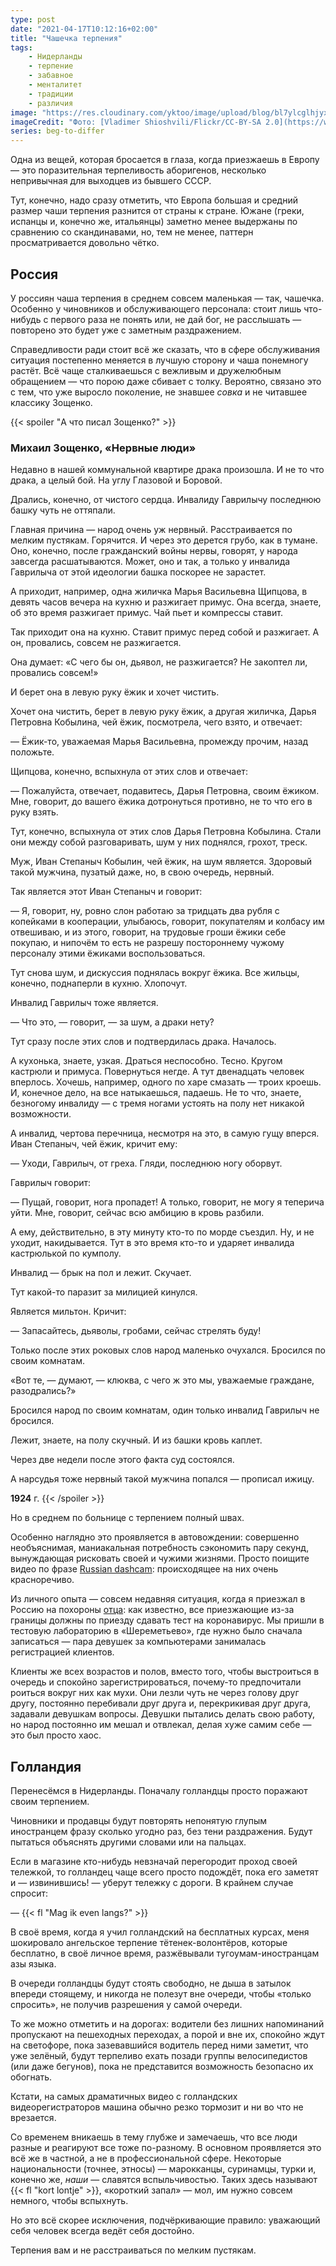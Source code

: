```yaml
---
type: post
date: "2021-04-17T10:12:16+02:00"
title: "Чашечка терпения"
tags:
    - Нидерланды
    - терпение
    - забавное
    - менталитет
    - традиции
    - различия
image: "https://res.cloudinary.com/yktoo/image/upload/blog/bl7ylcglhjyxd0ludbwo.jpg"
imageCredit: "Фото: [Vladimer Shioshvili/Flickr/CC-BY-SA 2.0](https://www.flickr.com/photos/vshioshvili/388221237)."
series: beg-to-differ
---
```


Одна из вещей, которая бросается в глаза, когда приезжаешь в Европу — это поразительная терпеливость аборигенов, несколько непривычная для выходцев из бывшего СССР.

Тут, конечно, надо сразу отметить, что Европа большая и средний размер чаши терпения разнится от страны к стране. Южане (греки, испанцы и, конечно же, итальянцы) заметно менее выдержаны по сравнению со скандинавами, но, тем не менее, паттерн просматривается довольно чётко.

<!--more-->

## Россия

У россиян чаша терпения в среднем совсем маленькая — так, чашечка. Особенно у чиновников и обслуживающего персонала: стоит лишь что-нибудь с первого раза не понять или, не дай бог, не расслышать — повторено это будет уже с заметным раздражением.

Справедливости ради стоит всё же сказать, что в сфере обслуживания ситуация постепенно меняется в лучшую сторону и чаша понемногу растёт. Всё чаще сталкиваешься с вежливым и дружелюбным обращением — что порою даже сбивает с толку. Вероятно, связано это с тем, что уже выросло поколение, не знавшее *совка* и не читавшее классику Зощенко.

{{< spoiler "А что писал Зощенко?" >}}
### Михаил Зощенко, «Нервные люди»

Недавно в нашей коммунальной квартире драка произошла. И не то что драка, а целый бой. На углу Глазовой и Боровой.

Дрались, конечно, от чистого сердца. Инвалиду Гаврилычу последнюю башку чуть не оттяпали.

Главная причина — народ очень уж нервный. Расстраивается по мелким пустякам. Горячится. И через это дерется грубо, как в тумане.
Оно, конечно, после гражданский войны нервы, говорят, у народа завсегда расшатываются. Может, оно и так, а только у инвалида Гаврилыча от этой идеологии башка поскорее не зарастет.

А приходит, например, одна жиличка Марья Васильевна Щипцова, в девять часов вечера на кухню и разжигает примус. Она всегда, знаете, об это время разжигает примус. Чай пьет и компрессы ставит.

Так приходит она на кухню. Ставит примус перед собой и разжигает. А он, провались, совсем не разжигается.

Она думает: «С чего бы он, дьявол, не разжигается? Не закоптел ли, провались совсем!»

И берет она в левую руку ёжик и хочет чистить.

Хочет она чистить, берет в левую руку ёжик, а другая жиличка, Дарья Петровна Кобылина, чей ёжик, посмотрела, чего взято, и отвечает:

— Ёжик-то, уважаемая Марья Васильевна, промежду прочим, назад положьте.

Щипцова, конечно, вспыхнула от этих слов и отвечает:

— Пожалуйста, отвечает, подавитесь, Дарья Петровна, своим ёжиком. Мне, говорит, до вашего ёжика дотронуться противно, не то что его в руку взять.

Тут, конечно, вспыхнула от этих слов Дарья Петровна Кобылина. Стали они между собой разговаривать, шум у них поднялся, грохот, треск.

Муж, Иван Степаныч Кобылин, чей ёжик, на шум является. Здоровый такой мужчина, пузатый даже, но, в свою очередь, нервный.

Так является этот Иван Степаныч и говорит:

— Я, говорит, ну, ровно слон работаю за тридцать два рубля с копейками в кооперации, улыбаюсь, говорит, покупателям и колбасу им отвешиваю, и из этого, говорит, на трудовые гроши ёжики себе покупаю, и нипочём то есть не разрешу постороннему чужому персоналу этими ёжиками воспользоваться.

Тут снова шум, и дискуссия поднялась вокруг ёжика. Все жильцы, конечно, поднаперли в кухню. Хлопочут.

Инвалид Гаврилыч тоже является.

— Что это, — говорит, — за шум, а драки нету?

Тут сразу после этих слов и подтвердилась драка. Началось.

А кухонька, знаете, узкая. Драться неспособно. Тесно. Кругом кастрюли и примуса. Повернуться негде. А тут двенадцать человек вперлось. Хочешь, например, одного по харе смазать — троих кроешь. И, конечное дело, на все натыкаешься, падаешь. Не то что, знаете, безногому инвалиду — с тремя ногами устоять на полу нет никакой возможности.

А инвалид, чертова перечница, несмотря на это, в самую гущу вперся. Иван Степаныч, чей ёжик, кричит ему:

— Уходи, Гаврилыч, от греха. Гляди, последнюю ногу оборвут.

Гаврилыч говорит:

— Пущай, говорит, нога пропадет! А только, говорит, не могу я теперича уйти. Мне, говорит, сейчас всю амбицию в кровь разбили.

А ему, действительно, в эту минуту кто-то по морде съездил. Ну, и не уходит, накидывается. Тут в это время кто-то и ударяет инвалида кастрюлькой по кумполу.

Инвалид — брык на пол и лежит. Скучает.

Тут какой-то паразит за милицией кинулся.

Является мильтон. Кричит:

— Запасайтесь, дьяволы, гробами, сейчас стрелять буду!

Только после этих роковых слов народ маленько очухался. Бросился по своим комнатам.

«Вот те, — думают, — клюква, с чего ж это мы, уважаемые граждане, разодрались?»

Бросился народ по своим комнатам, один только инвалид Гаврилыч не бросился.

Лежит, знаете, на полу скучный. И из башки кровь каплет.

Через две недели после этого факта суд состоялся.

А нарсудья тоже нервный такой мужчина попался — прописал ижицу.

**1924** г.
{{< /spoiler >}}

Но в среднем по больнице с терпением полный швах.

Особенно наглядно это проявляется в автовождении: совершенно необъяснимая, маниакальная потребность сэкономить пару секунд, вынуждающая рисковать своей и чужими жизнями. Просто поищите видео по фразе [Russian dashcam](https://www.youtube.com/results?search_query=Russian+dashcam): происходящее на них очень красноречиво.

Из личного опыта — совсем недавняя ситуация, когда я приезжал в Россию на похороны [отца](0764): как известно, все приезжающие из-за границы должны по приезду сдавать тест на коронавирус. Мы пришли в тестовую лабораторию в «Шереметьево», где нужно было сначала записаться — пара девушек за компьютерами занималась регистрацией клиентов.

Клиенты же всех возрастов и полов, вместо того, чтобы выстроиться в очередь и спокойно зарегистрироваться, почему-то предпочитали роиться вокруг них как мухи. Они лезли чуть не через голову друг другу, постоянно перебивали друг друга и, перекрикивая друг друга, задавали девушкам вопросы. Девушки пытались делать свою работу, но народ постоянно им мешал и отвлекал, делая хуже самим себе — это был просто хаос.

## Голландия

Перенесёмся в Нидерланды. Поначалу голландцы просто поражают своим терпением.

Чиновники и продавцы будут повторять непонятую глупым иностранцем фразу сколько угодно раз, без тени раздражения. Будут пытаться объяснять другими словами или на пальцах.

Если в магазине кто-нибудь невзначай перегородит проход своей тележкой, то голландец чаще всего просто подождёт, пока его заметят и — извинившись! — уберут тележку с дороги. В крайнем случае спросит:

— {{< fl "Mag ik even langs?" >}}

В своё время, когда я учил голландский на бесплатных курсах, меня шокировало ангельское терпение тётенек-волонтёров, которые бесплатно, в своё личное время, разжёвывали тугоумам-иностранцам азы языка.

В очереди голландцы будут стоять свободно, не дыша в затылок впереди стоящему, и никогда не полезут вне очереди, чтобы «только спросить», не получив разрешения у самой очереди.

То же можно отметить и на дорогах: водители без лишних напоминаний пропускают на пешеходных переходах, а порой и вне их, спокойно ждут на светофоре, пока зазевавшийся водитель перед ними заметит, что уже зелёный, будут терпеливо ехать позади группы велосипедистов (или даже бегунов), пока не представится возможность безопасно их обогнать.

Кстати, на самых драматичных видео с голландских видеорегистраторов машина обычно резко тормозит и ни во что не врезается.

Со временем вникаешь в тему глубже и замечаешь, что все люди разные и реагируют все тоже по-разному. В основном проявляется это всё же в частной, а не в профессиональной сфере. Некоторые национальности (точнее, этносы) — марокканцы, суринамцы, турки и, конечно же, *наши* — славятся вспыльчивостью. Таких здесь называют {{< fl "kort lontje" >}}, «короткий запал» — мол, им нужно совсем немного, чтобы вспыхнуть.

Но это всё скорее исключения, подчёркивающие правило: уважающий себя человек всегда ведёт себя достойно.

Терпения вам и не расстраиваться по мелким пустякам.
